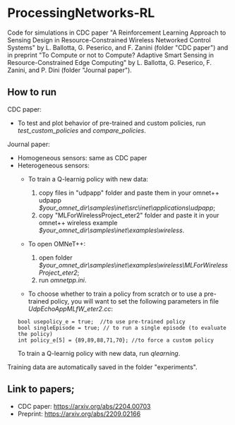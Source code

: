 # ProcessingNetworks-RL
Code for simulations in CDC paper "A Reinforcement Learning Approach to Sensing Design in Resource-Constrained Wireless Networked Control Systems" by L. Ballotta, G. Peserico, and F. Zanini (folder "CDC paper") and in preprint "To Compute or not to Compute? Adaptive Smart Sensing in Resource-Constrained Edge Computing" by L. Ballotta, G. Peserico, F. Zanini, and P. Dini (folder "Journal paper").

## How to run
CDC paper: 
- To test and plot behavior of pre-trained and custom policies,
run _test_custom_policies_ and _compare_policies_.

Journal paper:
- Homogeneous sensors: same as CDC paper
- Heterogeneous sensors: 
  - To train a Q-learnig policy with new data:
    1. copy files in "udpapp" folder and paste them in your omnet++ udpapp _$your_omnet_dir\samples\inet\src\inet\applications\udpapp_;
    2. copy "MLForWirelessProject_eter2" folder and paste it in your omnet++ wireless example _$your_omnet_dir\samples\inet\examples\wireless_.

  - To open OMNeT++:
    1. open folder _$your_omnet_dir\samples\inet\examples\wireless\MLForWirelessProject_eter2_;
    2. run _omnetpp.ini_.

  - To choose whether to train a policy from scratch or to use a pre-trained policy,
  you will want to set the following parameters in file _UdpEchoAppMLfW_eter2.cc_:
  ``` 
  bool usepolicy_e = true;  //to use pre-trained policy
  bool singleEpisode = true; // to run a single episode (to evaluate the policy)
  int policy_e[5] = {89,89,88,71,70}; //to force a custom policy
  ```
  To train a Q-learnig policy with new data,
  run _qlearning_.

Training data are automatically saved in the folder "experiments".

## Link to papers;
- CDC paper: https://arxiv.org/abs/2204.00703
- Preprint: https://arxiv.org/abs/2209.02166
